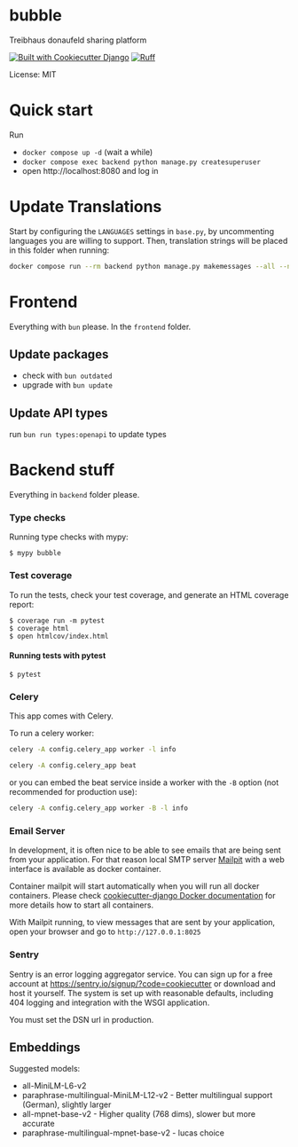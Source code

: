 # bubble

Treibhaus donaufeld sharing platform

[![Built with Cookiecutter Django](https://img.shields.io/badge/built%20with-Cookiecutter%20Django-ff69b4.svg?logo=cookiecutter)](https://github.com/cookiecutter/cookiecutter-django/)
[![Ruff](https://img.shields.io/endpoint?url=https://raw.githubusercontent.com/astral-sh/ruff/main/assets/badge/v2.json)](https://github.com/astral-sh/ruff)

License: MIT

# Quick start

Run

- `docker compose up -d` (wait a while)
- `docker compose exec backend python manage.py createsuperuser`
- open http://localhost:8080 and log in

# Update Translations

Start by configuring the `LANGUAGES` settings in `base.py`, by uncommenting languages you are willing to support. Then, translation strings will be placed in this folder when running:

```bash
docker compose run --rm backend python manage.py makemessages --all --no-location
```

# Frontend

Everything with `bun` please. In the `frontend` folder.

## Update packages

- check with `bun outdated`
- upgrade with `bun update`

## Update API types

run `bun run types:openapi` to update types

# Backend stuff

Everything in `backend` folder please.

### Type checks

Running type checks with mypy:

    $ mypy bubble

### Test coverage

To run the tests, check your test coverage, and generate an HTML coverage report:

    $ coverage run -m pytest
    $ coverage html
    $ open htmlcov/index.html

#### Running tests with pytest

    $ pytest

### Celery

This app comes with Celery.

To run a celery worker:

```bash
celery -A config.celery_app worker -l info
```

```bash
celery -A config.celery_app beat
```

or you can embed the beat service inside a worker with the `-B` option (not recommended for production use):

```bash
celery -A config.celery_app worker -B -l info
```

### Email Server

In development, it is often nice to be able to see emails that are being sent from your application. For that reason local SMTP server [Mailpit](https://github.com/axllent/mailpit) with a web interface is available as docker container.

Container mailpit will start automatically when you will run all docker containers.
Please check [cookiecutter-django Docker documentation](https://cookiecutter-django.readthedocs.io/en/latest/2-local-development/developing-locally-docker.html) for more details how to start all containers.

With Mailpit running, to view messages that are sent by your application, open your browser and go to `http://127.0.0.1:8025`

### Sentry

Sentry is an error logging aggregator service. You can sign up for a free account at <https://sentry.io/signup/?code=cookiecutter> or download and host it yourself.
The system is set up with reasonable defaults, including 404 logging and integration with the WSGI application.

You must set the DSN url in production.

## Embeddings

Suggested models:

- all-MiniLM-L6-v2
- paraphrase-multilingual-MiniLM-L12-v2 - Better multilingual support (German), slightly larger
- all-mpnet-base-v2 - Higher quality (768 dims), slower but more accurate
- paraphrase-multilingual-mpnet-base-v2 - lucas choice
